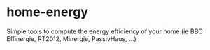 # home-energy
Simple tools to compute the energy efficiency of your home (ie BBC Effinergie, RT2012, Minergie, PassivHaus, ...)
